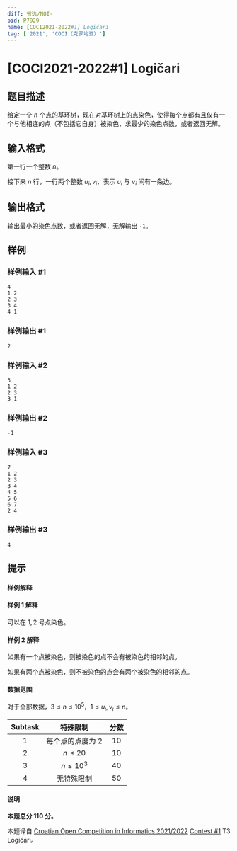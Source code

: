 ```yaml
---
diff: 省选/NOI-
pid: P7929
name: [COCI2021-2022#1] Logičari
tag: ['2021', 'COCI（克罗地亚）']
---
```

# [COCI2021-2022#1] Logičari
## 题目描述

给定一个 $n$ 个点的基环树，现在对基环树上的点染色，使得每个点都有且仅有一个与他相连的点（不包括它自身）被染色，求最少的染色点数，或者返回无解。
## 输入格式

第一行一个整数 $n$。

接下来 $n$ 行，一行两个整数 $u_i,v_i$，表示 $u_i$ 与 $v_i$ 间有一条边。
## 输出格式

输出最小的染色点数，或者返回无解，无解输出 `-1`。
## 样例

### 样例输入 #1
```
4
1 2
2 3
3 4
4 1
```
### 样例输出 #1
```
2
```
### 样例输入 #2
```
3
1 2
2 3
3 1
```
### 样例输出 #2
```
-1
```
### 样例输入 #3
```
7
1 2
2 3
3 4
4 5
5 6
6 7
2 4
```
### 样例输出 #3
```
4
```
## 提示

#### 样例解释
#### 样例 1 解释
可以在 $1,2$ 号点染色。

#### 样例 2 解释
如果有一个点被染色，则被染色的点不会有被染色的相邻的点。

如果有两个点被染色，则不被染色的点会有两个被染色的相邻的点。

#### 数据范围

对于全部数据，$3\le n\le 10^5$，$1\le u_i,v_i\le n$。

| Subtask |      特殊限制      | 分数 |
| :-----: | :----------------: | :--: |
|   $1$   | 每个点的点度为 $2$ | $10$ |
|   $2$   |     $n\le 20$      | $10$ |
|   $3$   |    $n\le 10^3$     | $40$ |
|   $4$   |     无特殊限制     | $50$ |


#### 说明
**本题总分 $110$ 分。**

本题译自 [Croatian Open Competition in Informatics 2021/2022](https://hsin.hr/coci/archive/2021_2012) [Contest #1](https://hsin.hr/coci/archive/2021_2022/contest1_tasks.pdf) T3 Logičari。
